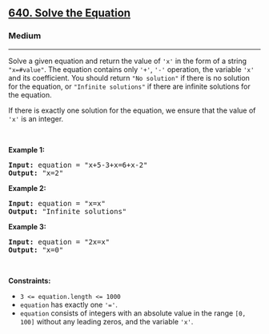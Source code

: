 <h2><a href="https://leetcode.com/problems/solve-the-equation/">640. Solve the Equation</a></h2><h3>Medium</h3><hr><div><p>Solve a given equation and return the value of <code>'x'</code> in the form of a string <code>"x=#value"</code>. The equation contains only <code>'+'</code>, <code>'-'</code> operation, the variable <code>'x'</code> and its coefficient. You should return <code>"No solution"</code> if there is no solution for the equation, or <code>"Infinite solutions"</code> if there are infinite solutions for the equation.</p>

<p>If there is exactly one solution for the equation, we ensure that the value of <code>'x'</code> is an integer.</p>

<p>&nbsp;</p>
<p><strong class="example">Example 1:</strong></p>

<pre><strong>Input:</strong> equation = "x+5-3+x=6+x-2"
<strong>Output:</strong> "x=2"
</pre>

<p><strong class="example">Example 2:</strong></p>

<pre><strong>Input:</strong> equation = "x=x"
<strong>Output:</strong> "Infinite solutions"
</pre>

<p><strong class="example">Example 3:</strong></p>

<pre><strong>Input:</strong> equation = "2x=x"
<strong>Output:</strong> "x=0"
</pre>

<p>&nbsp;</p>
<p><strong>Constraints:</strong></p>

<ul>
	<li><code>3 &lt;= equation.length &lt;= 1000</code></li>
	<li><code>equation</code> has exactly one <code>'='</code>.</li>
	<li><code>equation</code> consists of integers with an absolute value in the range <code>[0, 100]</code> without any leading zeros, and the variable <code>'x'</code>.</li>
</ul>
</div>